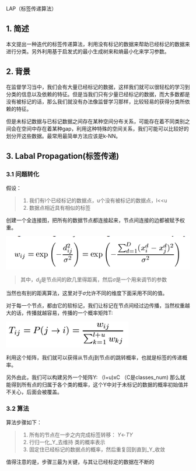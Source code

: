 

LAP（标签传递算法）

## 1. 简述

本文提出一种迭代的标签传递算法，利用没有标记的数据来帮助已经标记的数据来进行分类。另外利用基于启发式的最小生成树来和熵最小化来学习参数。

## 2. 背景

在监督学习当中，我们会有大量已经标记的数据，这样我们就可以很轻松的学习到分类的信息以及依赖的特征。但是当我们只有少量已经标记的数据，而大多数都是没有被标记的话，那么我们就没有办法像监督学习那样，比较轻易的获得分类所依赖的特征。

但是未标记数据与已标记数据之间存在某种空间分布关系，可能存在着不同类别之间会在空间中存在着某种gap，利用这种特殊的空间关系，我们可能可以比较好的划分开这些数据。最常用最简单方法应该是k-NN。

## 3. Labal Propagation(标签传递)

### 3.1 问题转化

假设：

> 1. 我们有l个已经标记的数据点，u个没有被标记的数据点，l<<u
> 2. 数据点相近具有相似的标签

创建一个全连接图，把所有的数据节点都连接起来，节点间连接的边都被赋予权重。



![1524797092446](assets/1524797092446.png)

>其中，$d_{ij}$是节点间的欧几里得距离，然后$\sigma$是一个用来调节的参数

当然也有别的距离算法，这里对于$\sigma$允许不同的维度下面采用不同的值。

对于每一个节点，都由它的软标记，我们让标记在节点间经过边传播，当然权重越大的话，传播就越容易，传播的一个概率矩阵T:

![1524797539353](assets/1524797539353.png)

利用这个矩阵，我们就可以获得从节点j到节点i的跳转概率，也就是标签的传递概率。

另外由此，我们可以构建另外一个矩阵Y: （l+u)xC （C是classes_num) 那么就能得到所有点的归属于各个类的概率，这个Y中对于未标记的数据的概率初始值并不关心，后面会被覆盖。

### 3.2 算法

算法步骤如下：

> 1. 所有的节点在一步之内完成标签转移： _Y_<-_TY_
> 2. 行归一化_Y_去维持 类的概率表示
> 3. 固定住已经标记的数据点的概率，然后重复回到直到_Y_收敛

值得注意的是，步骤三最为关键，与其让已经标定的数据在不断的

